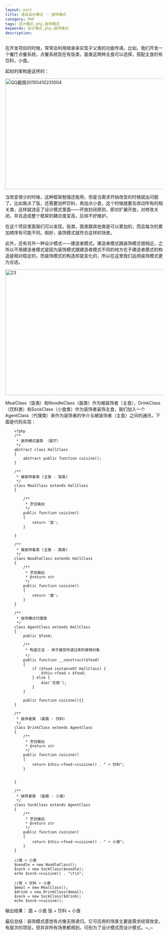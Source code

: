 ```yaml
---
layout: post
title: 浅谈设计模式 － 装饰模式
category: PHP
tags: 设计模式,php,装饰模式
keywords: 设计模式,php,装饰模式
description: 
---
```


在开发项目的时候，常常会利用继承来实现子父类的功能传递。比如，我们开发一个餐厅点餐系统，点餐系统现在有饭类，面类这两种主食可以选择，搭配主食的有饮料，小食。

起初的架构是这样的：

[<img class="alignnone wp-image-254" src="http://img.gitdc.com/blog/2015/04/QQ截图20150410231004.png" alt="QQ截图20150410231004" width="660" height="354" />][1]

当改变很少的时候，这种框架勉强还能用，但是当需求开始改变的时候就出问题了。比如我点了饭，还需要加杯饮料，再加点小食，这个时候就要去改动所有的相关类，这样就违反了设计模式里面——开放封闭原则，即对扩展开放，对修改关闭，并且造成整个框架的耦合度变高，后续不好维护。

在这个项目里面我们可以发现，饭类，面类跟其他类是可以累加的，而且每次的累加顺序有可能不同。刚好，装饰模式就符合这样的场景。

此外，还有另外一种设计模式——建造者模式。建造者模式跟装饰模式很相近，之所以不用建造者模式是因为装饰模式跟建造者模式不同的地方在于建造者模式的构造是相对稳定的，而装饰模式的构造却是变化的，所以在这里我们运用装饰模式更为合适。

[<img class="alignnone wp-image-255" src="http://img.gitdc.com/blog/2015/04/23-1024x623.png" alt="23" width="660" height="402" />][2]

MealClass（饭类）和NoodleClass（面类）作为被装饰者（主食），DrinkClass（饮料类）和SockClass（小食类）作为装饰者装饰主食，我们加入一个AgentClass（代理类）来作为装饰者的中介与被装饰者（主食）之间的通讯，下面是代码实现：

        <?php
        /**
         * 装饰模式基类 （餐厅）
         */
        abstract class HallClass
        {
            abstract public function cuisine();
        }
        
        /**
         * 被装饰者类 (主食 - 饭类)
         */
        class MealClass extends HallClass
        {
        
            /**
             * 烹饪输出
             */
            public function cuisine()
            {
                return '饭';
            } 
        
        }
        
        /**
         * 被装饰者类 (主食 - 面类)
         */
        class NoodleClass extends HallClass
        {
            /**
             * 烹饪输出
             * @return str
             */
            public function cuisine()
            {
                return '面';
            } 
        }
        
        /** 
         * 装饰模式代理类 
         */
        class AgentClass extends HallClass
        {
            public $food; 
        
            /**
             * 构造方法 - 用于接受传递过来的食物对象
             */
            public function __construct($food)
            {
                if ($food instanceOf HallClass) {
                    $this->food = $food;
                } else {
                    die('无效');
                }
            }
        
            public function cuisine(){} 
        }
        
        /** 
         * 装饰者类 （副食 - 饮料）
         */
        class DrinkClass extends AgentClass
        {
            /**
             * 烹饪输出
             * @return str
             */
            public function cuisine()
            {
                return $this->food->cuisine() . " + 饮料";
            }
        
        
        }
        
        /**
         * 装饰者类 （副食 - 小食） 
         */ 
        class SockClass extends AgentClass
        {
            /**
             * 烹饪输出
             * @return str
             */
            public function cuisine()
            {
                return $this->food->cuisine() . " + 小食";
            }
        }
        
        //面 + 小食 
        $noodle = new NoodleClass(); 
        $sock = new SockClass($noodle); 
        echo $sock->cuisine() . "\t\n";
        
        //饭 + 饮料 + 小食
        $meal = new MealClass(); 
        $drink = new DrinkClass($meal); 
        $sock = new SockClass($drink); 
        echo $sock->cuisine(); 


输出结果： 面 + 小食 饭 + 饮料 + 小食

最后总结：装饰模式感觉有点像无限递归，它可应用的场景主要是需求经常改变，有层次的项目，但并非所有场景都用到，可别为了设计模式而设计模式。~_~


[1]: http://img.gitdc.com/blog/2015/04/QQ截图20150410231004.png
[2]: http://img.gitdc.com/blog/2015/04/23.png
